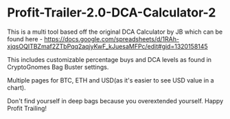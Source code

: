 # Profit-Trailer-2.0-DCA-Calculator-2
This is a multi tool based off the original DCA Calculator by JB which can be found here - https://docs.google.com/spreadsheets/d/1RAh-xjqsOQITBZmaf2ZTbPqq2aqjyKwF_kJuesaMFPc/edit#gid=1320158145


This includes customizable percentage buys and DCA levels as found in CryptoGnomes Bag Buster settings.

Multiple pages for BTC, ETH and USD(as it's easier to see USD value in a chart). 

Don't find yourself in deep bags because you overextended yourself. Happy Profit Trailing!
